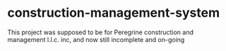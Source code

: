 # construction-management-system
This project was supposed to be for Peregrine construction and management l.l.c. inc, and now still incomplete and  on-going
